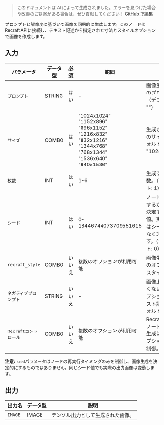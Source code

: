 > このドキュメントは AI によって生成されました。エラーを見つけた場合や改善のご提案がある場合は、ぜひ貢献してください！ [GitHub で編集](https://github.com/Comfy-Org/embedded-docs/blob/main/comfyui_embedded_docs/docs/RecraftTextToImageNode/ja.md)

プロンプトと解像度に基づいて画像を同期的に生成します。このノードはRecraft APIに接続し、テキスト記述から指定された寸法とスタイルオプションで画像を作成します。

## 入力

| パラメータ | データ型 | 必須 | 範囲 | 説明 |
|-----------|-----------|----------|-------|-------------|
| `プロンプト` | STRING | はい | - | 画像生成のためのプロンプト。（デフォルト: ""） |
| `サイズ` | COMBO | はい | "1024x1024"<br>"1152x896"<br>"896x1152"<br>"1216x832"<br>"832x1216"<br>"1344x768"<br>"768x1344"<br>"1536x640"<br>"640x1536" | 生成される画像のサイズ。（デフォルト: "1024x1024"） |
| `枚数` | INT | はい | 1-6 | 生成する画像の数。（デフォルト: 1） |
| `シード` | INT | はい | 0-18446744073709551615 | ノードを再実行するかどうかを決定するシード値。実際の結果はシードに関係なく非決定的です。（デフォルト: 0） |
| `recraft_style` | COMBO | いいえ | 複数のオプションが利用可能 | 画像生成のためのオプションのスタイル選択。 |
| `ネガティブプロンプト` | STRING | いいえ | - | 画像上で望ましくない要素のオプションのテキスト記述。（デフォルト: ""） |
| `Recraftコントロール` | COMBO | いいえ | 複数のオプションが利用可能 | Recraft Controlsノードを介した生成に対するオプションの追加制御。 |

**注意:** `seed`パラメータはノードの再実行タイミングのみを制御し、画像生成を決定的にするものではありません。同じシード値でも実際の出力画像は変動します。

## 出力

| 出力名 | データ型 | 説明 |
|-------------|-----------|-------------|
| `IMAGE` | IMAGE | テンソル出力として生成された画像。 |
